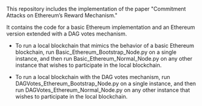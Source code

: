 This repository includes the implementation of the paper "Commitment Attacks on Ethereum’s Reward Mechanism."

It contains the code for a basic Ethereum implementation and an Ethereum version extended with a DAG votes mechanism.

- To run a local blockchain that mimics the behavior of a basic Ethereum blockchain, run Basic_Ethereum_Bootstrap_Node.py on a single instance, and then run Basic_Ethereum_Normal_Node.py on any other instance that wishes to participate in the local blockchain.

- To run a local blockchain with the DAG votes mechanism, run DAGVotes_Ethereum_Bootstrap_Node.py on a single instance, and then run DAGVotes_Ethereum_Normal_Node.py on any other instance that wishes to participate in the local blockchain.
